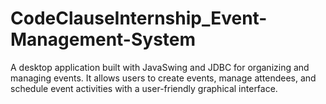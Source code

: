 # CodeClauseInternship_Event-Management-System
A desktop application built with JavaSwing and JDBC for organizing and managing events. It allows users to create events, manage attendees, and schedule event activities with a user-friendly graphical interface.
